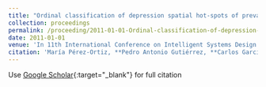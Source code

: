```yaml
---
title: "Ordinal classification of depression spatial hot-spots of prevalence"
collection: proceedings
permalink: /proceeding/2011-01-01-Ordinal-classification-of-depression-spatial-hot-spots-of-prevalence
date: 2011-01-01
venue: 'In 11th International Conference on Intelligent Systems Design andApplications (ISDA 2011)'
citation: 'María Pérez-Ortiz, **Pedro Antonio Gutiérrez, **Carlos García-Alonso, L. Salvador Carulla, J.A. Salinas Pérez, César Hervás-Martínez, &quot;Ordinal classification of depression spatial hot-spots of prevalence.&quot; In 11th International Conference on Intelligent Systems Design andApplications (ISDA 2011), 2011, pp.1170-1175.'
---
```

Use [Google Scholar](https://scholar.google.com/scholar?q=Ordinal+classification+of+depression+spatial+hot+spots+of+prevalence){:target="_blank"} for full citation